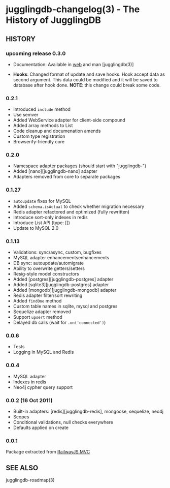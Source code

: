 jugglingdb-changelog(3) - The History of JugglingDB
===================================================

## HISTORY

### upcoming release 0.3.0

* Documentation:
  Available in [web](http://jugglingdb.co) and man [jugglingdb(3)]

* **Hooks**:
  Changed format of update and save hooks. Hook accept data as second argument.
  This data could be modified and it will be saved to database after hook done.
  **NOTE**: this change could break some code.

### 0.2.1

* Introduced `include` method
* Use semver
* Added WebService adapter for client-side compound
* Added array methods to List
* Code cleanup and documenation amends
* Custom type registration
* Browserify-friendly core

### 0.2.0

* Namespace adapter packages (should start with "jugglingdb-")
* Added [nano][jugglingdb-nano] adapter
* Adapters removed from core to separate packages

### 0.1.27

* `autoupdate` fixes for MySQL
* Added `schema.isActual` to check whether migration necessary
* Redis adapter refactored and optimized (fully rewritten)
* Introduce sort-only indexes in redis
* Introduce List API (type: [])
* Update to MySQL 2.0

### 0.1.13

* Validations: sync/async, custom, bugfixes
* MySQL adapter enhancementsenhancements
* DB sync: autoupdate/automigrate
* Ability to overwrite getters/setters
* Resig-style model constructors
* Added [postgres][jugglingdb-postgres] adapter
* Added [sqlite3][jugglingdb-postgres] adapter
* Added [mongodb][jugglingdb-mongodb] adapter
* Redis adapter filter/sort rewriting
* Added `findOne` method
* Custom table names in sqlite, mysql and postgres
* Sequelize adapter removed
* Support `upsert` method
* Delayed db calls (wait for `.on('connected')`)

### 0.0.6

* Tests
* Logging in MySQL and Redis

### 0.0.4

* MySQL adapter
* Indexes in redis
* Neo4j cypher query support

### 0.0.2 (16 Oct 2011)

* Built-in adapters: [redis][jugglingdb-redis], mongoose, sequelize, neo4j
* Scopes
* Conditional validations, null checks everywhere
* Defaults applied on create

### 0.0.1

Package extracted from [RailwayJS MVC](http://railwayjs.com)

## SEE ALSO

jugglingdb-roadmap(3)
